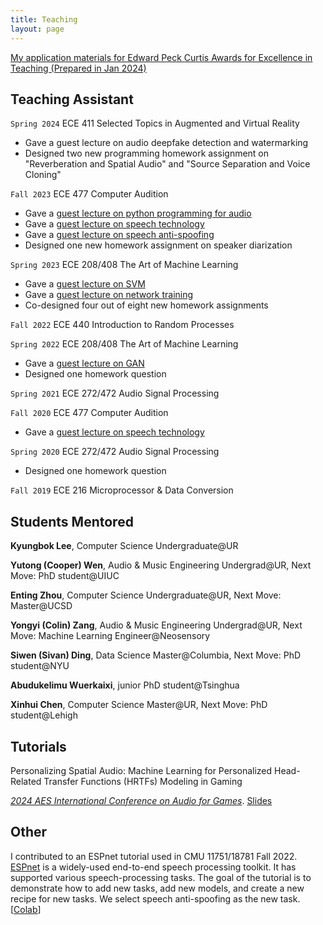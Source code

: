 ```yaml
---
title: Teaching
layout: page
---
```


[My application materials for Edward Peck Curtis Awards for Excellence in Teaching (Prepared in Jan 2024)](./resources/Teaching_Award_application_materials_Neil.pdf)

## Teaching Assistant

`Spring 2024` ECE 411 Selected Topics in Augmented and Virtual Reality

* Gave a guest lecture on audio deepfake detection and watermarking
* Designed two new programming homework assignment on "Reverberation and Spatial Audio" and "Source Separation and Voice Cloning"

`Fall 2023` ECE 477 Computer Audition

* Gave a [guest lecture on python programming for audio](https://drive.google.com/drive/folders/1eFQkzbems7IQYmvwGxn4C4wX912Y8gre?usp=sharing)
* Gave a [guest lecture on speech technology](https://docs.google.com/presentation/d/1fs7ooYwbPFaGqsDb8kF8HwSUG-PQ6mr6pJYb4aqcPuw/edit?usp=sharing)
* Gave a [guest lecture on speech anti-spoofing](https://docs.google.com/presentation/d/1Qx5sebNPDW3FcNBco8tKmmNbE4cmrrj8ZHJxaneRT2g/edit?usp=sharing)
* Designed one new homework assignment on speaker diarization

`Spring 2023` ECE 208/408  The Art of Machine Learning 

* Gave a [guest lecture on SVM](https://docs.google.com/presentation/d/1NUiJFKHXYJJk2VEx805ED85YhpXbrJBSbI8H1YbdRUE/edit?usp=sharing)
* Gave a [guest lecture on network training](https://docs.google.com/presentation/d/1aiV1yA91-6zB02ug1G0zqWYUnGYcXNQTZqz1M-Dzs2k/edit?usp=sharing)
* Co-designed four out of eight new homework assignments

`Fall 2022` ECE 440 Introduction to Random Processes 

`Spring 2022` ECE 208/408  The Art of Machine Learning 

* Gave a [guest lecture on GAN](https://youtu.be/trRkNKNM5aE)
* Designed one homework question 

`Spring 2021` ECE 272/472 Audio Signal Processing 

`Fall 2020` ECE 477 Computer Audition 

* Gave a [guest lecture on speech technology](./contents/GuestLec_Neil_ECE477_Fall2021.pdf)

`Spring 2020` ECE 272/472 Audio Signal Processing

* Designed one homework question 

`Fall 2019` ECE 216 Microprocessor & Data Conversion 

## Students Mentored

**Kyungbok Lee**, Computer Science Undergraduate@UR

**Yutong (Cooper) Wen**, Audio & Music Engineering Undergrad@UR, Next Move: PhD student@UIUC

**Enting Zhou**, Computer Science Undergraduate@UR, Next Move: Master@UCSD

**Yongyi (Colin) Zang**, Audio & Music Engineering Undergrad@UR, Next Move: Machine Learning Engineer@Neosensory

**Siwen (Sivan) Ding**, Data Science Master@Columbia, Next Move: PhD student@NYU

**Abudukelimu Wuerkaixi**, junior PhD student@Tsinghua

**Xinhui Chen**, Computer Science Master@UR, Next Move: PhD student@Lehigh

## Tutorials
Personalizing Spatial Audio: Machine Learning for Personalized Head-Related Transfer Functions (HRTFs) Modeling in Gaming

[*2024 AES International Conference on Audio for Games*](https://aes2.org/events-calendar/2024-aes-6th-international-conference-on-audio-for-games/). [Slides](./resources/Personalizing_Spatial_Audio_Machine_Learning_for_Personalized_Head-Related_Transfer_Functions_(HRTFs)_Modeling_in_Gaming.pdf)

## Other

I contributed to an ESPnet tutorial used in CMU 11751/18781 Fall 2022. [ESPnet](https://github.com/espnet/espnet) is a widely-used end-to-end speech processing toolkit. It has supported various speech-processing tasks. The goal of the tutorial is to demonstrate how to add new tasks, add new models, and create a new recipe for new tasks. We select speech anti-spoofing as the new task. [[Colab](https://colab.research.google.com/github/espnet/notebook/blob/master/espnet2_new_task_tutorial_CMU_11751_18781_Fall2022.ipynb)]